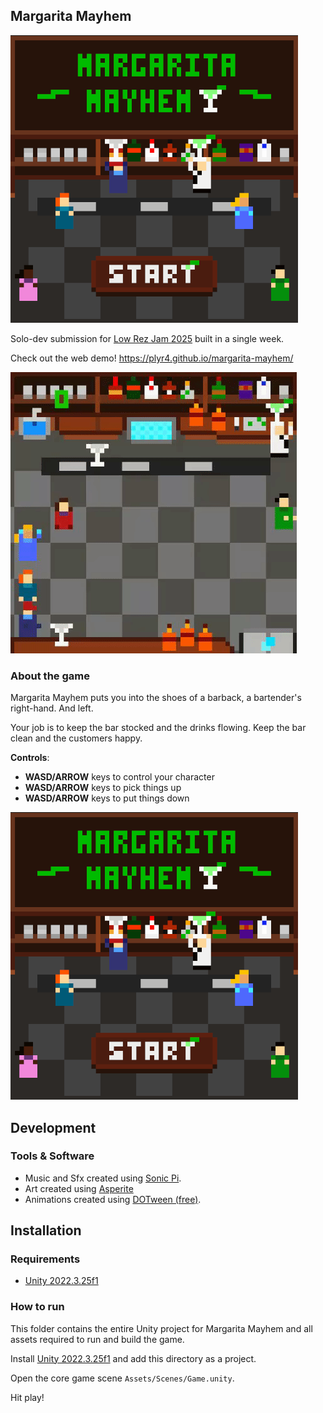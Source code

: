 ## Margarita Mayhem

![margarita](img/margarita-mayhem-1.png)

Solo-dev submission for [Low Rez Jam 2025](https://itch.io/jam/lowrezjam-2025) built in a single week.

Check out the web demo! https://plyr4.github.io/margarita-mayhem/

![margarita](img/margarita-mayhem.gif)

### About the game

Margarita Mayhem puts you into the shoes of a barback, a bartender's right-hand. And left.

Your job is to keep the bar stocked and the drinks flowing. Keep the bar clean and the customers happy.

**Controls**:

- **WASD/ARROW** keys to control your character
- **WASD/ARROW** keys to pick things up
- **WASD/ARROW** keys to put things down

![margarita_1.png](img/margarita-mayhem-1.png)

## Development

### Tools & Software

- Music and Sfx created using [Sonic Pi](https://sonic-pi.net/).
- Art created using [Asperite](https://www.aseprite.org/)
- Animations created using [DOTween (free)](https://dotween.demigiant.com/).

## Installation

### Requirements

- [Unity 2022.3.25f1](https://unity.com/releases/editor/archive)

### How to run

This folder contains the entire Unity project for Margarita Mayhem and all assets required to run and build the game.

Install [Unity 2022.3.25f1](https://unity.com/releases/editor/archive) and add this directory as a project.

Open the core game scene `Assets/Scenes/Game.unity`.

Hit play!
